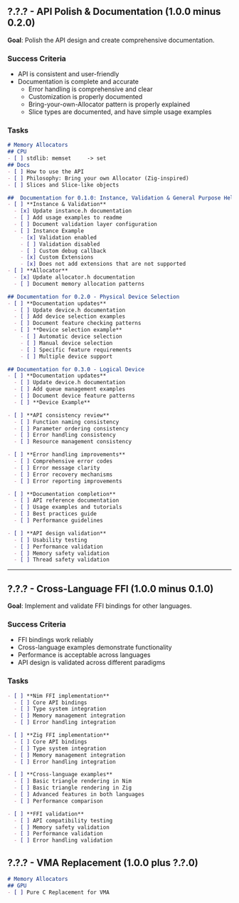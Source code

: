 ## ?.?.? - API Polish & Documentation  (1.0.0 minus 0.2.0)
**Goal**: Polish the API design and create comprehensive documentation.

### Success Criteria
- API is consistent and user-friendly
- Documentation is complete and accurate
  - Error handling is comprehensive and clear
  - Customization is properly documented
  - Bring-your-own-Allocator pattern is properly explained
  - Slice types are documented, and have simple usage examples

### Tasks
```md
# Memory Allocators
## CPU
- [ ] stdlib: memset     -> set
## Docs
- [ ] How to use the API
- [ ] Philosophy: Bring your own Allocator (Zig-inspired)
- [ ] Slices and Slice-like objects
```

```md
##  Documentation for 0.1.0: Instance, Validation & General Purpose Helpers
- [ ] **Instance & Validation**
  - [x] Update instance.h documentation
  - [ ] Add usage examples to readme
  - [ ] Document validation layer configuration
  - [ ] Instance Example
    - [x] Validation enabled
    - [ ] Validation disabled
    - [ ] Custom debug callback
    - [x] Custom Extensions
    - [x] Does not add extensions that are not supported
- [ ] **Allocator**
  - [x] Update allocator.h documentation
  - [ ] Document memory allocation patterns
```
```md
## Documentation for 0.2.0 - Physical Device Selection
- [ ] **Documentation updates**
  - [ ] Update device.h documentation
  - [ ] Add device selection examples
  - [ ] Document feature checking patterns
  - [ ] **Device selection example**
    - [ ] Automatic device selection
    - [ ] Manual device selection
    - [ ] Specific feature requirements
    - [ ] Multiple device support
```
```md
## Documentation for 0.3.0 - Logical Device
- [ ] **Documentation updates**
  - [ ] Update device.h documentation
  - [ ] Add queue management examples
  - [ ] Document device feature patterns
  - [ ] **Device Example**
```


```md
- [ ] **API consistency review**
  - [ ] Function naming consistency
  - [ ] Parameter ordering consistency
  - [ ] Error handling consistency
  - [ ] Resource management consistency
```

```md
- [ ] **Error handling improvements**
  - [ ] Comprehensive error codes
  - [ ] Error message clarity
  - [ ] Error recovery mechanisms
  - [ ] Error reporting improvements
```

```md
- [ ] **Documentation completion**
  - [ ] API reference documentation
  - [ ] Usage examples and tutorials
  - [ ] Best practices guide
  - [ ] Performance guidelines
```

```md
- [ ] **API design validation**
  - [ ] Usability testing
  - [ ] Performance validation
  - [ ] Memory safety validation
  - [ ] Thread safety validation
```

---

## ?.?.? - Cross-Language FFI  (1.0.0 minus 0.1.0)
**Goal**: Implement and validate FFI bindings for other languages.

### Success Criteria
- FFI bindings work reliably
- Cross-language examples demonstrate functionality
- Performance is acceptable across languages
- API design is validated across different paradigms

### Tasks
```md
- [ ] **Nim FFI implementation**
  - [ ] Core API bindings
  - [ ] Type system integration
  - [ ] Memory management integration
  - [ ] Error handling integration
```

```md
- [ ] **Zig FFI implementation**
  - [ ] Core API bindings
  - [ ] Type system integration
  - [ ] Memory management integration
  - [ ] Error handling integration
```

```md
- [ ] **Cross-language examples**
  - [ ] Basic triangle rendering in Nim
  - [ ] Basic triangle rendering in Zig
  - [ ] Advanced features in both languages
  - [ ] Performance comparison
```

```md
- [ ] **FFI validation**
  - [ ] API compatibility testing
  - [ ] Memory safety validation
  - [ ] Performance validation
  - [ ] Error handling validation
```


## ?.?.? - VMA Replacement   (1.0.0 plus ?.?.0)
```md
# Memory Allocators
## GPU
- [ ] Pure C Replacement for VMA
```

